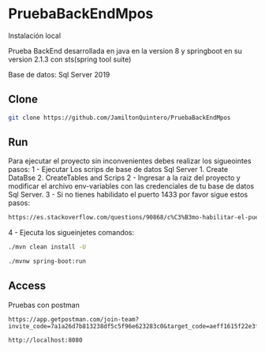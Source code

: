 # PruebaBackEndMpos

Instalación local

Prueba BackEnd desarrollada en java en la version 8 y springboot en su version 2.1.3 con sts(spring tool suite)

Base de datos: Sql Server 2019


Clone
--------

```sh
git clone https://github.com/JamiltonQuintero/PruebaBackEndMpos
```

Run
--------

Para ejecutar el proyecto sin inconvenientes debes realizar los sigueointes pasos:
1 - Ejecutar Los scrips de base de datos Sql Server 1. Create DataBse 2. CreateTables and Scrips
2 - Ingresar a la raiz del proyecto y modificar el archivo env-variables con las credenciales de tu base de datos Sql Server.
3 - Si no tienes habilidato el puerto 1433 por favor sigue estos pasos:
```sh
https://es.stackoverflow.com/questions/90868/c%C3%B3mo-habilitar-el-puerto-1433-de-sql-server-2014-en-windows-10
```
4 - Ejecuta los sigueinjetes comandos:

```sh
./mvn clean install -U
```

```sh
./mvnw spring-boot:run
```

Access
--------

Pruebas con postman
```
https://app.getpostman.com/join-team?invite_code=7a1a26d7b813238df5c5f96e623283c0&target_code=aeff1615f22e3f437219b9c67865b75a
```

```
http://localhost:8080
```
